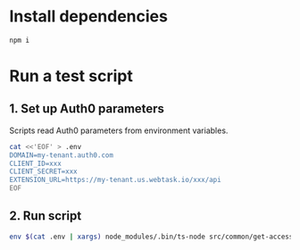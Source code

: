 # Install dependencies

```bash
npm i
```

# Run a test script

## 1. Set up Auth0 parameters

Scripts read Auth0 parameters from environment variables.

```bash
cat <<'EOF' > .env
DOMAIN=my-tenant.auth0.com
CLIENT_ID=xxx
CLIENT_SECRET=xxx
EXTENSION_URL=https://my-tenant.us.webtask.io/xxx/api
EOF
```

## 2. Run script

```bash
env $(cat .env | xargs) node_modules/.bin/ts-node src/common/get-access-token.spec.ts
```
